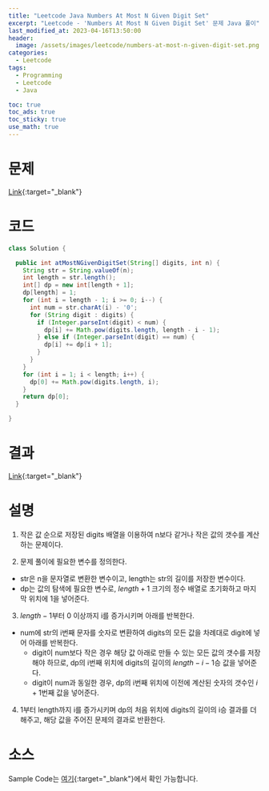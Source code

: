 ```yaml
---
title: "Leetcode Java Numbers At Most N Given Digit Set"
excerpt: "Leetcode - 'Numbers At Most N Given Digit Set' 문제 Java 풀이"
last_modified_at: 2023-04-16T13:50:00
header:
  image: /assets/images/leetcode/numbers-at-most-n-given-digit-set.png
categories:
  - Leetcode
tags:
  - Programming
  - Leetcode
  - Java

toc: true
toc_ads: true
toc_sticky: true
use_math: true
---
```

# 문제
[Link](https://leetcode.com/problems/numbers-at-most-n-given-digit-set){:target="_blank"}

# 코드
```java
class Solution {

  public int atMostNGivenDigitSet(String[] digits, int n) {
    String str = String.valueOf(n);
    int length = str.length();
    int[] dp = new int[length + 1];
    dp[length] = 1;
    for (int i = length - 1; i >= 0; i--) {
      int num = str.charAt(i) - '0';
      for (String digit : digits) {
        if (Integer.parseInt(digit) < num) {
          dp[i] += Math.pow(digits.length, length - i - 1);
        } else if (Integer.parseInt(digit) == num) {
          dp[i] += dp[i + 1];
        }
      }
    }
    for (int i = 1; i < length; i++) {
      dp[0] += Math.pow(digits.length, i);
    }
    return dp[0];
  }

}
```

# 결과
[Link](https://leetcode.com/problems/numbers-at-most-n-given-digit-set/submissions/934539451/){:target="_blank"}

# 설명
1. 작은 값 순으로 저장된 digits 배열을 이용하여 n보다 같거나 작은 값의 갯수를 계산하는 문제이다.

2. 문제 풀이에 필요한 변수를 정의한다.
- str은 n을 문자열로 변환한 변수이고, length는 str의 길이를 저장한 변수이다.
- dp는 값의 탐색에 필요한 변수로, $length + 1$ 크기의 정수 배열로 초기화하고 마지막 위치에 1을 넣어준다.

3. $length - 1$부터 0 이상까지 i를 증가시키며 아래를 반복한다.
- num에 str의 i번째 문자를 숫자로 변환하여 digits의 모든 값을 차례대로 digit에 넣어 아래를 반복한다.
  - digit이 num보다 작은 경우 해당 값 아래로 만들 수 있는 모든 값의 갯수를 저장해야 하므로, dp의 i번째 위치에 digits의 길이의 $length - i - 1$승 값을 넣어준다.
  - digit이 num과 동일한 경우, dp의 i번째 위치에 이전에 계산된 숫자의 갯수인 $i + 1$번째 값을 넣어준다.

4. 1부터 length까지 i를 증가시키며 dp의 처음 위치에 digits의 길이의 i승 결과를 더해주고, 해당 값을 주어진 문제의 결과로 반환한다.

# 소스
Sample Code는 [여기](https://github.com/GracefulSoul/leetcode/blob/master/src/main/java/gracefulsoul/problems/OnlineStockSpan.java){:target="_blank"}에서 확인 가능합니다.